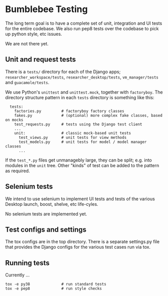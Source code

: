 # Bumblebee Testing

The long term goal is to have a complete set of unit, integration and UI tests
for the entire codebase.  We also run pep8 tests over the codebase to pick up
python style, etc issues.

We are not there yet.

## Unit and request tests

There is a `tests/` directory for each of the Django apps;
`researcher_workspace/tests`, `researcher_desktop/tests`,
`vm_manager/tests` and `guacamole/tests`.

We use Python's `unittest` and `unittest.mock`, together with `factoryboy`.
The directory structure pattern in each `tests` directory is something
like this:

```
  tests:
    factories.py         # factoryboy factory classes
    fakes.py             # (optional) more complex fake classes, based on mocks
    test_requests.py     # tests using the Django test client
    ...                  
    unit:                # classic mock-based unit tests
      test_views.py      # unit tests for view methods
      test_models.py     # unit tests for model / model manager classes
      ...
```

If the `test_*.py` files get unmanagebly large, they can be split; e.g.
into modules in the `unit` tree.  Other "kinds" of test can be added to
the pattern as required.

## Selenium tests

We intend to use selenium to implement UI tests and tests of the various
Desktop launch, boost, shelve, etc life-cyles.

No selenium tests are implemented yet.

## Test configs and settings

The tox configs are in the top directory.  There is a separate settings.py
file that provides the Django configs for the various test cases run via tox.

## Running tests

Currently ...

```
tox -e py38              # run standard tests
tox -e pep8              # run style checks
```
